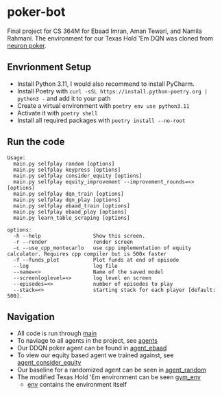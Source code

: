 # poker-bot

Final project for CS 364M for Ebaad Imran, Aman Tewari, and Namila Rahmani. The environment for our Texas Hold 'Em DQN was cloned from [neuron poker](https://github.com/dickreuter/neuron_poker).

## Envrionment Setup
- Install Python 3.11, I would also recommend to install PyCharm.
- Install Poetry with ``curl -sSL https://install.python-poetry.org | python3 -`` and add it to your path
- Create a virtual environment with ``poetry env use python3.11``
- Activate it with ``poetry shell``
- Install all required packages with ``poetry install --no-root``

## Run the code
```
Usage:
  main.py selfplay random [options]
  main.py selfplay keypress [options]
  main.py selfplay consider_equity [options]
  main.py selfplay equity_improvement --improvement_rounds=<> [options]
  main.py selfplay dqn_train [options]
  main.py selfplay dqn_play [options]
  main.py selfplay ebaad_train [options]
  main.py selfplay ebaad_play [options]
  main.py learn_table_scraping [options]

options:
  -h --help                 Show this screen.
  -r --render               render screen
  -c --use_cpp_montecarlo   use cpp implementation of equity calculator. Requires cpp compiler but is 500x faster
  -f --funds_plot           Plot funds at end of episode
  --log                     log file
  --name=<>                 Name of the saved model
  --screenloglevel=<>       log level on screen
  --episodes=<>             number of episodes to play
  --stack=<>                starting stack for each player [default: 500].

```

## Navigation
- All code is run through [main](https://github.com/EbaadImran/ddqn-poker-bot/blob/main/poker-bot/main.py)
- To naviage to all agents in the project, see [agents](https://github.com/EbaadImran/ddqn-poker-bot/tree/main/poker-bot/agents)
- Our DDQN poker agent can be found in [agent_ebaad](https://github.com/EbaadImran/ddqn-poker-bot/blob/main/poker-bot/agents/agent_ebaad.py)
- To view our equity based agent we trained against, see [agent_consider_equity](https://github.com/EbaadImran/ddqn-poker-bot/blob/main/poker-bot/agents/agent_consider_equity.py)
- Our baseline for a randomized agent can be seen in [agent_random](https://github.com/EbaadImran/ddqn-poker-bot/blob/main/poker-bot/agents/agent_random.py)
- The modified Texas Hold 'Em environment can be seen [gym_env](https://github.com/EbaadImran/ddqn-poker-bot/tree/main/poker-bot/gym_env)
  - [env](https://github.com/EbaadImran/ddqn-poker-bot/blob/main/poker-bot/gym_env/env.py) contains the environment itself
